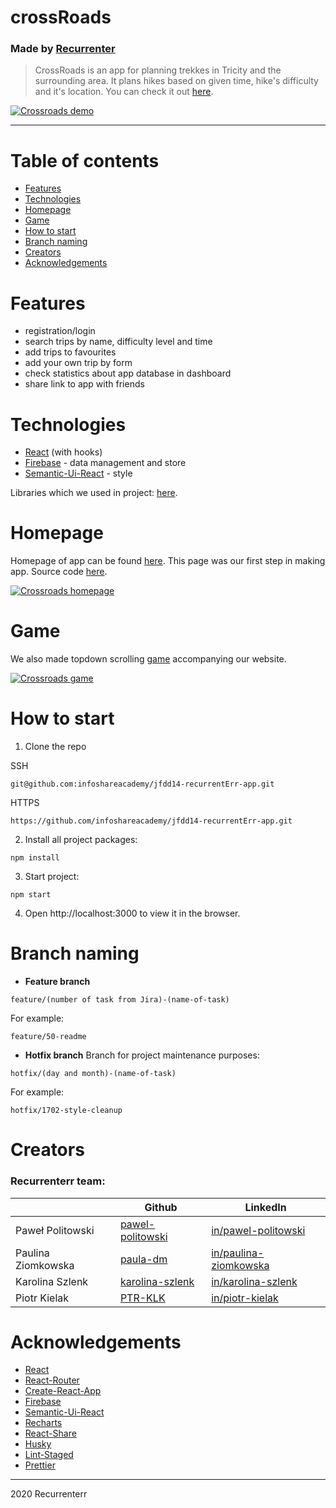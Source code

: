 # crossRoads
### Made by [Recurrenter](#creators)

> CrossRoads is an app for planning trekkes in Tricity and the surrounding area. It plans hikes based on given time, hike's difficulty and it's location. You can check it out [here](http://app.recurrenterr.jfdd14.is-academy.pl/).

[![Crossroads demo](https://firebasestorage.googleapis.com/v0/b/isa-crossroads.appspot.com/o/app-screenshot.png?alt=media&token=e73e124c-9525-43e0-ac1d-4101ab634b82)](http://app.recurrenterr.jfdd14.is-academy.pl/)

_______________________

Table of contents
============

- [Features](#features)
- [Technologies](#technologies)
- [Homepage](#homepage)
- [Game](#game)
- [How to start](#how-to-start)
- [Branch naming](#branch-naming)
- [Creators](#creators)
- [Acknowledgements](#acknowledgements)

Features
============

- registration/login
- search trips by name, difficulty level and time
- add trips to favourites
- add your own trip by form
- check statistics about app database in dashboard
- share link to app with friends

Technologies
============

- [React](https://github.com/facebook/react) (with hooks)
- [Firebase](https://firebase.google.com/) - data management and store
- [Semantic-Ui-React](https://github.com/Semantic-Org/Semantic-UI-React) - style

Libraries which we used in project: [here](https://github.com/infoshareacademy/jfdd14-recurrentErr-app/network/dependencies).

Homepage
============

Homepage of app can be found [here](http://recurrenterr.jfdd14.is-academy.pl/). This page was our first step in making app. Source code [here](http://recurrenterr.jfdd14.is-academy.pl/).

[![Crossroads homepage](https://firebasestorage.googleapis.com/v0/b/isa-crossroads.appspot.com/o/homepage-screenshot.png?alt=media&token=c6e5c646-5ce8-4225-8062-af45d697d82b)](http://recurrenterr.jfdd14.is-academy.pl/)

Game
============

We also made topdown scrolling [game](http://recurrenterr.jfdd14.is-academy.pl/game.html) accompanying our website.

[![Crossroads game](https://firebasestorage.googleapis.com/v0/b/isa-crossroads.appspot.com/o/game-screenshot.png?alt=media&token=e573f316-7d54-4122-898e-536f9266fc1b)](http://recurrenterr.jfdd14.is-academy.pl/game.html)


How to start
============

1. Clone the repo

 SSH
```
git@github.com:infoshareacademy/jfdd14-recurrentErr-app.git
```
HTTPS
```
https://github.com/infoshareacademy/jfdd14-recurrentErr-app.git
```

2. Install all project packages:

`npm install`

3. Start project:

`npm start`

4. Open http://localhost:3000 to view it in the browser.


Branch naming
============

* **Feature branch**

```
feature/(number of task from Jira)-(name-of-task)
```
For example:
```
feature/50-readme
```

* **Hotfix branch**
Branch for project maintenance purposes:
```
hotfix/(day and month)-(name-of-task)
```
For example:
```
hotfix/1702-style-cleanup
```

Creators
============
### Recurrenterr team:

|                  | Github                                         | LinkedIn
------------------ | ---------------------------------------------- | -------------
Paweł Politowski   | [pawel-politowski](https://github.com/pawel-politowski) | [in/pawel-politowski](https://www.linkedin.com/in/pawel-politowski/)
Paulina Ziomkowska | [paula-dm](https://github.com/paula-dm) | [in/paulina-ziomkowska](https://www.linkedin.com/in/paulina-ziomkowska/)
Karolina Szlenk    | [karolina-szlenk](https://github.com/karolina-szlenk) | [in/karolina-szlenk](https://www.linkedin.com/in/karolina-szlenk/)
Piotr Kielak       | [PTR-KLK](https://github.com/PTR-KLK) | [in/piotr-kielak](https://www.linkedin.com/in/piotr-kielak/)


Acknowledgements
============

- [React](https://github.com/facebook/react)
- [React-Router](https://github.com/ReactTraining/react-router)
- [Create-React-App](https://github.com/facebook/create-react-app)
- [Firebase](https://firebase.google.com/)
- [Semantic-Ui-React](https://github.com/Semantic-Org/Semantic-UI-React)
- [Recharts](https://github.com/recharts/recharts)
- [React-Share](https://github.com/nygardk/react-share)
- [Husky](https://github.com/typicode/husky)
- [Lint-Staged](https://github.com/okonet/lint-staged)
- [Prettier](https://github.com/prettier/prettier)

_______________________

2020 Recurrenterr
